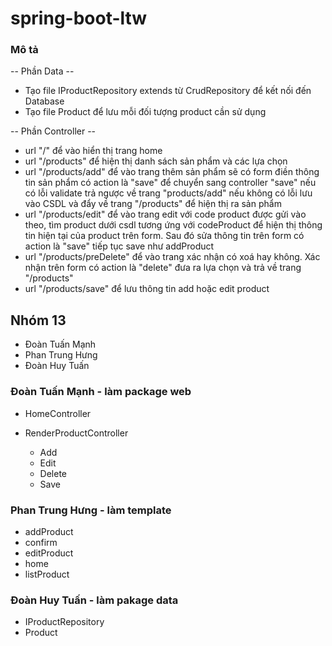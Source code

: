 # spring-boot-ltw

### Mô tả
-- Phần Data --
- Tạo file IProductRepository extends từ CrudRepository để kết nối đến Database
- Tạo file Product để lưu mỗi đối tượng product cần sử dụng

-- Phần Controller --
- url "/" để vào hiển thị trang home
- url "/products" để hiện thị danh sách sản phẩm và các lựa chọn
- url "/products/add" để vào trang thêm sản phẩm sẽ có form điền thông tin sản phẩm có action là "save" để chuyển sang controller "save" nếu có lỗi validate trả ngược về trang "products/add" nếu không có lỗi lưu vào CSDL và đẩy về trang "/products" để hiện thị ra sản phẩm
- url "/products/edit"  để vào trang edit với code product được gửi vào theo, tìm product dưới csdl tương ứng với codeProduct để hiện thị thông tin hiện tại của product trên form. Sau đó sửa thông tin trên form có action là "save" tiếp tục save như addProduct
- url "/products/preDelete" để vào trang xác nhận có xoá hay không. Xác nhận trên form có action là "delete" đưa ra lựa chọn và trả về trang "/products"
- url "/products/save" để lưu thông tin add hoặc edit product


## Nhóm 13
  - Đoàn Tuấn Mạnh
  - Phan Trung Hưng
  - Đoàn Huy Tuấn

### Đoàn Tuấn Mạnh - làm package web

  - HomeController
  - RenderProductController
  
    + Add
    + Edit
    + Delete
    + Save
### Phan Trung Hưng - làm template

  - addProduct
  - confirm
  - editProduct
  - home
  - listProduct
### Đoàn Huy Tuấn - làm pakage data

  - IProductRepository
  - Product
